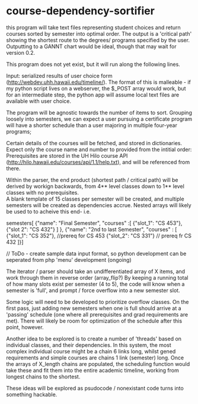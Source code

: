 # course-dependency-sortifier
this program will take text files representing student choices and return courses sorted by semester into optimal order. The output is a 'critical path' showing the shortest route to the degrees/ programs specified by the user.  Outputting to a GANNT chart would be ideal, though that may wait for version 0.2.

This program does not yet exist, but it will run along the following lines. 

Input: serialized results of user choice form (http://webdev.uhh.hawaii.edu/timeline/). The format of this is malleable - if my python script lives on a webserver, the $_POST array would work, but for an intermediate step, the python app will assume local text files are available with user choice.

The program will be agnostic towards the number of items to sort.  Grouping loosely into semesters, we can expect a user pursuing a certificate program will have a shorter schedule than a user majoring in multiple four-year programs;

Certain details of the courses will be fetched, and stored in dictionaries.  Expect only the course name and number to provided from the intitial order: Prerequisites are stored in the UH Hilo course API (http://hilo.hawaii.edu/courses/api/1.1/help.txt), and will be referenced from there. 

Within the parser, the end product (shortest path / critical path) will be derived by workign backwards, from 4** level classes down to 1** level classes with no prerequisites.  
A blank template of 15 classes per semester will be created, and multiple semesters will be created as dependencies accrue. Nested arrays will likely be used to to acheive this end-  i.e. 

semesters[
{"name": "Final Semester",
"courses" :[
{"slot_1": "CS 453"},
{"slot 2": "CS 432"}
]
},
{"name": "2nd to last Semester",
"courses" : [
{"slot_1": "CS 352"}, //prereq for CS 453
{"slot_2": "CS 331"} // prereq fr CS 432
]}]

// ToDo - create sample data input format, so python development can be seperated from php 'menu' development (ongoing)

The iterator / parser should take an undifferentiated array of X items, and work through them in reverse order (array_flip?)
By keeping a running total of how many slots exist per semester (4 to 5), the code will know when a semester is 'full', and prompt / force overflow into a new semester slot. 

Some logic will need to be developed to prioritize overflow classes.  On the first pass, just adding new semesters when one is full should arrive at a 'passing' schedule (one where all prerequisites and grad requirements are met). There will likely be room for optimization of the schedule after this point, however. 

Another idea to be explored is to create a number of 'threads' based on individual classes, and their dependencies.  In this system, the most complex individual course might be a chain 6 links long, whilst gened requirements and simple courses are chains 1 link (semester) long.  Once the arrays of X_length chains are populated, the scheduling function would take these and fit them into the entire academic timeline, working from longest chains to the shortest.  

These ideas will be explored as psudocode / nonexistant code turns into something hackable. 
